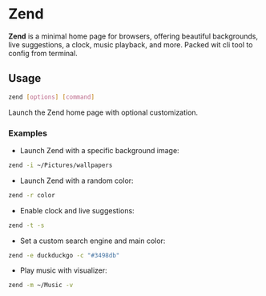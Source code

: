 # Zend

**Zend** is a minimal home page for browsers, offering beautiful backgrounds, live suggestions, a clock, music playback, and more. Packed wit cli tool to config from terminal.

## Usage

```bash
zend [options] [command]
```

Launch the Zend home page with optional customization.

### Examples

- Launch Zend with a specific background image:

```bash
zend -i ~/Pictures/wallpapers
```

- Launch Zend with a random color:

```bash
zend -r color
```

- Enable clock and live suggestions:

```bash
zend -t -s
```

- Set a custom search engine and main color:

```bash
zend -e duckduckgo -c "#3498db"
```

- Play music with visualizer:

```bash
zend -m ~/Music -v
```

